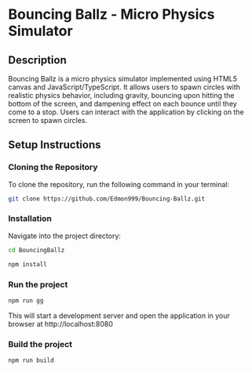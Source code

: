 # Bouncing Ballz - Micro Physics Simulator

## Description

Bouncing Ballz is a micro physics simulator implemented using HTML5 canvas and JavaScript/TypeScript. It allows users to spawn circles with realistic physics behavior, including gravity, bouncing upon hitting the bottom of the screen, and dampening effect on each bounce until they come to a stop. Users can interact with the application by clicking on the screen to spawn circles.

## Setup Instructions

### Cloning the Repository

To clone the repository, run the following command in your terminal:

```bash
git clone https://github.com/Edmon999/Bouncing-Ballz.git
```

### Installation

Navigate into the project directory:

```bash
cd BouncingBallz

npm install
```
### Run the project

```bash
npm run gg
```

This will start a development server and open the application in your browser at http://localhost:8080

### Build the project

```bash
npm run build
```
